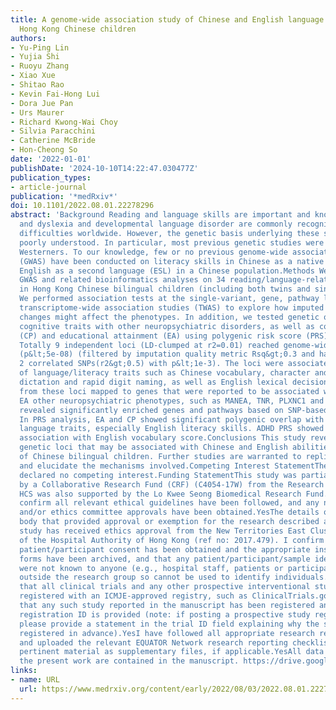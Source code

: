 ```yaml
---
title: A genome-wide association study of Chinese and English language abilities in
  Hong Kong Chinese children
authors:
- Yu-Ping Lin
- Yujia Shi
- Ruoyu Zhang
- Xiao Xue
- Shitao Rao
- Kevin Fai-Hong Lui
- Dora Jue Pan
- Urs Maurer
- Richard Kwong-Wai Choy
- Silvia Paracchini
- Catherine McBride
- Hon-Cheong So
date: '2022-01-01'
publishDate: '2024-10-10T14:22:47.030477Z'
publication_types:
- article-journal
publication: '*medRxiv*'
doi: 10.1101/2022.08.01.22278296
abstract: 'Background Reading and language skills are important and known to be heritable,
  and dyslexia and developmental language disorder are commonly recognized learning
  difficulties worldwide. However, the genetic basis underlying these skills remains
  poorly understood. In particular, most previous genetic studies were performed on
  Westerners. To our knowledge, few or no previous genome-wide association studies
  (GWAS) have been conducted on literacy skills in Chinese as a native language or
  English as a second language (ESL) in a Chinese population.Methods We conducted
  GWAS and related bioinformatics analyses on 34 reading/language-related phenotypes
  in Hong Kong Chinese bilingual children (including both twins and singletons; N=1046).
  We performed association tests at the single-variant, gene, pathway levels, and
  transcriptome-wide association studies (TWAS) to explore how imputed expression
  changes might affect the phenotypes. In addition, we tested genetic overlap of these
  cognitive traits with other neuropsychiatric disorders, as well as cognitive performance
  (CP) and educational attainment (EA) using polygenic risk score (PRS) analysis.Results
  Totally 9 independent loci (LD-clumped at r2=0.01) reached genome-wide significance
  (p&lt;5e-08) (filtered by imputation quality metric Rsq&gt;0.3 and having at least
  2 correlated SNPs(r2&gt;0.5) with p&lt;1e-3). The loci were associated with a range
  of language/literacy traits such as Chinese vocabulary, character and word reading,
  dictation and rapid digit naming, as well as English lexical decision. Several SNPs
  from these loci mapped to genes that were reported to be associated with intelligence,
  EA other neuropsychiatric phenotypes, such as MANEA, TNR, PLXNC1 and SHTN1. We also
  revealed significantly enriched genes and pathways based on SNP-based analysis.
  In PRS analysis, EA and CP showed significant polygenic overlap with a variety of
  language traits, especially English literacy skills. ADHD PRS showed a significant
  association with English vocabulary score.Conclusions This study revealed numerous
  genetic loci that may be associated with Chinese and English abilities in a group
  of Chinese bilingual children. Further studies are warranted to replicate the findings
  and elucidate the mechanisms involved.Competing Interest StatementThe authors have
  declared no competing interest.Funding StatementThis study was partially supported
  by a Collaborative Research Fund (CRF) (C4054-17W) from the Research Grants Council.
  HCS was also supported by the Lo Kwee Seong Biomedical Research Fund.Author DeclarationsI
  confirm all relevant ethical guidelines have been followed, and any necessary IRB
  and/or ethics committee approvals have been obtained.YesThe details of the IRB/oversight
  body that provided approval or exemption for the research described are given below:This
  study has received ethics approval from the New Territories East Cluster (NTEC)
  of the Hospital Authority of Hong Kong (ref no: 2017.479). I confirm that all necessary
  patient/participant consent has been obtained and the appropriate institutional
  forms have been archived, and that any patient/participant/sample identifiers included
  were not known to anyone (e.g., hospital staff, patients or participants themselves)
  outside the research group so cannot be used to identify individuals.YesI understand
  that all clinical trials and any other prospective interventional studies must be
  registered with an ICMJE-approved registry, such as ClinicalTrials.gov. I confirm
  that any such study reported in the manuscript has been registered and the trial
  registration ID is provided (note: if posting a prospective study registered retrospectively,
  please provide a statement in the trial ID field explaining why the study was not
  registered in advance).YesI have followed all appropriate research reporting guidelines
  and uploaded the relevant EQUATOR Network research reporting checklist(s) and other
  pertinent material as supplementary files, if applicable.YesAll data produced in
  the present work are contained in the manuscript. https://drive.google.com/drive/folders/1AFZZrGI5zmijUo8M6KEtENC_P-ziMzIp?usp=sharing'
links:
- name: URL
  url: https://www.medrxiv.org/content/early/2022/08/03/2022.08.01.22278296
---
```


